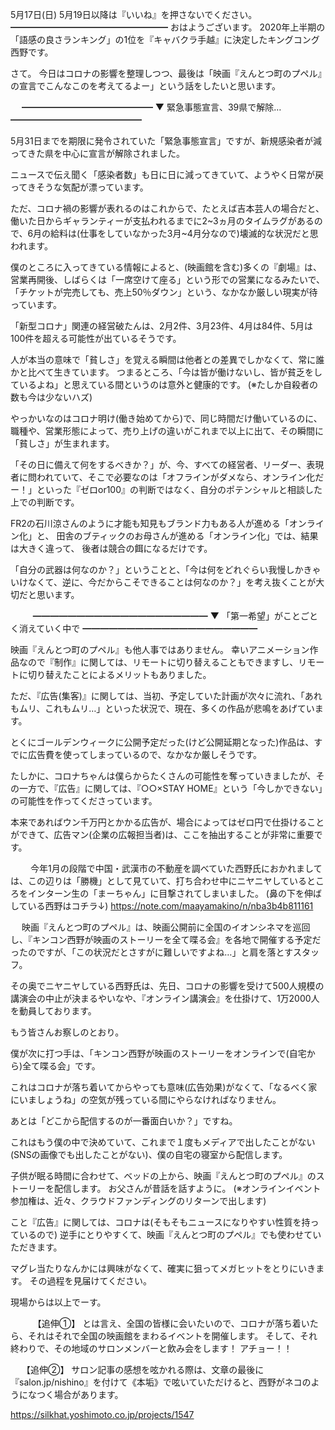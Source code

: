 5月17日(日) 5月19日以降は『いいね』を押さないでください。
━━━━━━━━━━━━━━━━━━
おはようございます。
2020年上半期の「語感の良さランキング」の1位を『キャバクラ手越』に決定したキングコング西野です。

さて。
今日はコロナの影響を整理しつつ、最後は「映画『えんとつ町のプペル』の宣言でこんなこのを考えてるよー」という話をしたいと思います。

　
━━━━━━━━━━━━━━━
▼ 緊急事態宣言、39県で解除…
━━━━━━━━━━━━━━━

5月31日までを期限に発令されていた「緊急事態宣言」ですが、新規感染者が減ってきた県を中心に宣言が解除されました。

ニュースで伝え聞く「感染者数」も日に日に減ってきていて、ようやく日常が戻ってきそうな気配が漂っています。

ただ、コロナ禍の影響が表れるのはこれからで、たとえば吉本芸人の場合だと、働いた日からギャランティーが支払われるまでに2~3ヵ月のタイムラグがあるので、6月の給料は(仕事をしていなかった3月~4月分なので)壊滅的な状況だと思われます。

僕のところに入ってきている情報によると、(映画館を含む)多くの『劇場』は、営業再開後、しばらくは「一席空けて座る」という形での営業になるみたいで、「チケットが完売しても、売上50％ダウン」という、なかなか厳しい現実が待っています。

「新型コロナ」関連の経営破たんは、2月2件、3月23件、4月は84件、5月は100件を超える可能性が出ているそうです。
　

人が本当の意味で「貧しさ」を覚える瞬間は他者との差異でしかなくて、常に誰かと比べて生きています。
つまるところ、「今は皆が働けないし、皆が貧乏をしているよね」と思えている間というのは意外と健康的です。
(※たしか自殺者の数も今は少ないハズ)

やっかいなのはコロナ明け(働き始めてから)で、同じ時間だけ働いているのに、職種や、営業形態によって、売り上げの違いがこれまで以上に出て、その瞬間に「貧しさ」が生まれます。

「その日に備えて何をするべきか？」が、今、すべての経営者、リーダー、表現者に問われていて、そこで必要なのは「オフラインがダメなら、オンライン化だー！」といった『ゼロor100』の判断ではなく、自分のポテンシャルと相談した上での判断です。

FR2の石川涼さんのように才能も知見もブランド力もある人が進める「オンライン化」と、
田舎のブティックのお母さんが進める「オンライン化」では、結果は大きく違って、
後者は競合の餌になるだけです。

「自分の武器は何なのか？」ということと、「今は何をどれぐらい我慢しかきゃいけなくて、逆に、今だからこそできることは何なのか？」を考え抜くことが大切だと思います。

　
　
━━━━━━━━━━━━━━━━━━━━
▼ 「第一希望」がことごとく消えていく中で
━━━━━━━━━━━━━━━━━━━━

映画『えんとつ町のプペル』も他人事ではありません。
幸いアニメーション作品なので『制作』に関しては、リモートに切り替えることもできますし、リモートに切り替えたことによるメリットもありました。

ただ、『広告(集客)』に関しては、当初、予定していた計画が次々に流れ、「あれもムリ、これもムリ…」といった状況で、現在、多くの作品が悲鳴をあげています。

とくにゴールデンウィークに公開予定だった(けど公開延期となった)作品は、すでに広告費を使ってしまっているので、なかなか厳しそうです。

たしかに、コロナちゃんは僕らからたくさんの可能性を奪っていきましたが、その一方で、『広告』に関しては、『○○×STAY HOME』という「今しかできない」の可能性を作ってくださっています。

本来であればウン千万円とかかる広告が、場合によってはゼロ円で仕掛けることができて、広告マン(企業の広報担当者)は、ここを抽出することが非常に重要です。

　　
今年1月の段階で中国・武漢市の不動産を調べていた西野氏におかれましては、この辺りは「勝機」として見ていて、打ち合わせ中にニヤニヤしているところをインターン生の「まーちゃん」に目撃されてしまいました。
(鼻の下を伸ばしている西野はコチラ↓)
 https://note.com/maayamakino/n/nba3b4b811161

　
映画『えんとつ町のプペル』は、映画公開前に全国のイオンシネマを巡回し、『キンコン西野が映画のストーリーを全て喋る会』を各地で開催する予定だったのですが、「この状況だとさすがに難しいですよね…」と肩を落とすスタッフ。

その奥でニヤニヤしている西野氏は、先日、コロナの影響を受けて500人規模の講演会の中止が決まるやいなや、『オンライン講演会』を仕掛けて、1万2000人を動員しております。

もう皆さんお察しのとおり。

僕が次に打つ手は、「キンコン西野が映画のストーリーをオンラインで(自宅から)全て喋る会」です。

これはコロナが落ち着いてからやっても意味(広告効果)がなくて、「なるべく家にいましょうね」の空気が残っている間にやらなければなりません。

あとは「どこから配信するのが一番面白いか？」ですね。

これはもう僕の中で決めていて、これまで１度もメディアで出したことがない(SNSの画像でも出したことがない)、僕の自宅の寝室から配信します。

子供が眠る時間に合わせて、ベッドの上から、映画『えんとつ町のプペル』のストーリーを配信します。
お父さんが昔話を話すように。
(※オンラインイベント参加権は、近々、クラウドファンディングのリターンで出します)

こと『広告』に関しては、コロナは(そもそもニュースになりやすい性質を持っているので)
逆手にとりやすくて、映画『えんとつ町のプペル』でも使わせていただきます。

マグレ当たりなんかには興味がなくて、確実に狙ってメガヒットをとりにいきます。
その過程を見届けてください。

現場からは以上でーす。

　
　
【追伸①】
とは言え、全国の皆様に会いたいので、コロナが落ち着いたら、それはそれで全国の映画館をまわるイベントを開催します。
そして、それ終わりで、その地域のサロンメンバーと飲み会をします！
アチョー！！

　
【追伸②】
サロン記事の感想を呟かれる際は、文章の最後に『salon.jp/nishino』を付けて《本垢》で呟いていただけると、西野がネコのようになつく場合があります。

https://silkhat.yoshimoto.co.jp/projects/1547
